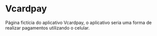 # Vcardpay
 Página fictícia do aplicativo Vcardpay, o aplicativo seria uma forma de realizar pagamentos utilizando o celular.
 
